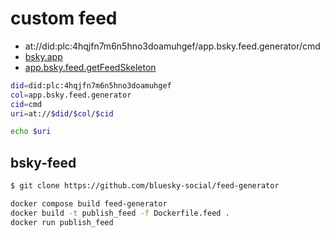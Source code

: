 # custom feed

- at://did:plc:4hqjfn7m6n5hno3doamuhgef/app.bsky.feed.generator/cmd
- [bsky.app](https://bsky.app/profile/did:plc:4hqjfn7m6n5hno3doamuhgef/feed/cmd)
- [app.bsky.feed.getFeedSkeleton](https://feed.syu.is/xrpc/app.bsky.feed.getFeedSkeleton?feed=at://did:plc:4hqjfn7m6n5hno3doamuhgef/app.bsky.feed.generator/cmd)

```sh
did=did:plc:4hqjfn7m6n5hno3doamuhgef
col=app.bsky.feed.generator
cid=cmd
uri=at://$did/$col/$cid

echo $uri
```

## bsky-feed

```sh
$ git clone https://github.com/bluesky-social/feed-generator
```

```sh
docker compose build feed-generator
docker build -t publish_feed -f Dockerfile.feed .
docker run publish_feed
```
